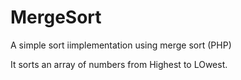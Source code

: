 # MergeSort
A simple sort iimplementation using merge sort (PHP)

It sorts an array of numbers from Highest to LOwest. 
